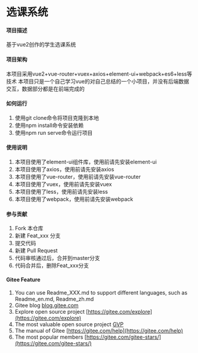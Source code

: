 # 选课系统

#### 项目描述
基于vue2创作的学生选课系统

#### 项目架构
本项目采用vue2+vue-router+vuex+axios+element-ui+webpack+es6+less等技术
本项目只是一个自己学习vue的对自己总结的一个小项目，并没有后端数据交互，数据部分都是在前端完成的

#### 如何运行

1.  使用git clone命令将项目克隆到本地
2.  使用npm install命令安装依赖
3.  使用npm run serve命令运行项目

#### 使用说明

1.  本项目使用了element-ui组件库，使用前请先安装element-ui
2.  本项目使用了axios，使用前请先安装axios
3.  本项目使用了vue-router，使用前请先安装vue-router
4.  本项目使用了vuex，使用前请先安装vuex
5.  本项目使用了less，使用前请先安装less
6.  本项目使用了webpack，使用前请先安装webpack

#### 参与贡献

1.  Fork 本仓库
2.  新建 Feat_xxx 分支
3.  提交代码
4.  新建 Pull Request
5.  代码审核通过后，合并到master分支
6.  代码合并后，删除Feat_xxx分支

#### Gitee Feature

1.  You can use Readme\_XXX.md to support different languages, such as Readme\_en.md, Readme\_zh.md
2.  Gitee blog [blog.gitee.com](https://blog.gitee.com)
3.  Explore open source project [https://gitee.com/explore](https://gitee.com/explore)
4.  The most valuable open source project [GVP](https://gitee.com/gvp)
5.  The manual of Gitee [https://gitee.com/help](https://gitee.com/help)
6.  The most popular members  [https://gitee.com/gitee-stars/](https://gitee.com/gitee-stars/)
